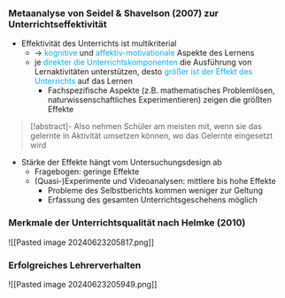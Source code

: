 
### Metaanalyse von Seidel & Shavelson (2007) zur Unterrichtseffektivität

- Effektivität des Unterrichts ist multikriterial
	- -> <span style="color:rgb(0, 176, 240)">kognitive</span> und <span style="color:rgb(0, 176, 240)">affektiv-motivationale</span> Aspekte des Lernens
	- je <span style="color:rgb(0, 176, 240)">direkter die Unterrichtskomponenten</span> die Ausführung von Lernaktivitäten unterstützen, desto <span style="color:rgb(0, 176, 240)">größer ist der Effekt des Unterrichts</span> auf das Lernen
		- Fachspezifische Aspekte (z.B. mathematisches Problemlösen, naturwissenschaftliches Experimentieren) zeigen die größten Effekte


> [!abstract]- Also nehmen Schüler am meisten mit, wenn sie das gelernte in Aktivität umsetzen können, wo das Gelernte eingesetzt wird



- Stärke der Effekte hängt vom Untersuchungsdesign ab
	- Fragebogen: geringe Effekte
	- (Quasi-)Experimente und Videoanalysen: mittlere bis hohe Effekte
		- Probleme des Selbstberichts kommen weniger zur Geltung
		- Erfassung des gesamten Unterrichtsgeschehens möglich

### Merkmale der Unterrichtsqualität nach Helmke (2010)
![[Pasted image 20240623205817.png]]


### Erfolgreiches Lehrerverhalten

![[Pasted image 20240623205949.png]]